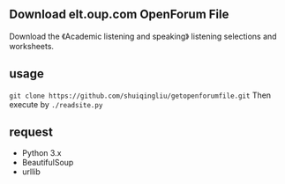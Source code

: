 ## Download elt.oup.com OpenForum File

Download the 《Academic listening and speaking》  listening selections and worksheets.

## usage

`git clone https://github.com/shuiqingliu/getopenforumfile.git`
Then execute by `./readsite.py`

## request

* Python 3.x
* BeautifulSoup
* urllib

